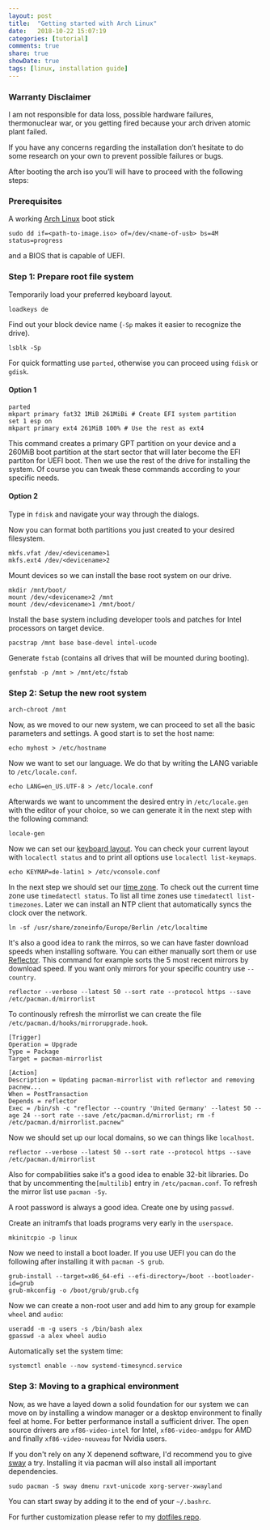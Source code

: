 ```yaml
---
layout: post
title:  "Getting started with Arch Linux"
date:   2018-10-22 15:07:19
categories: [tutorial]
comments: true
share: true
showDate: true
tags: [linux, installation guide]
---
```


### Warranty Disclaimer

I am not responsible for data loss, possible hardware failures, thermonuclear war, or you getting fired because your arch driven atomic plant failed.

If you have any concerns regarding the installation don’t hesitate to do some research on your own to prevent possible failures or bugs.

After booting the arch iso you’ll will have to proceed with the following steps:

### Prerequisites

A working [Arch Linux](https://www.archlinux.org/download/) boot stick

```
sudo dd if=<path-to-image.iso> of=/dev/<name-of-usb> bs=4M status=progress
```

and a BIOS that is capable of UEFI.

### Step 1: Prepare root file system

Temporarily load your preferred keyboard layout.

```
loadkeys de
```

Find out your block device name (`-Sp` makes it easier to recognize the drive).

```
lsblk -Sp
```

For quick formatting use `parted`, otherwise you can proceed using `fdisk` or `gdisk`.

#### Option 1

```
parted
mkpart primary fat32 1MiB 261MiBi # Create EFI system partition
set 1 esp on
mkpart primary ext4 261MiB 100% # Use the rest as ext4
```

This command creates a primary GPT partition on your device and a 260MiB boot partition at the start sector that will later become the EFI partiton for UEFI boot. Then we use the rest of the drive for installing the system. Of course you can tweak these commands according to your specific needs.

#### Option 2

Type in `fdisk` and navigate your way through the dialogs.

Now you can format both partitions you just created to your desired filesystem.

```
mkfs.vfat /dev/<devicename>1
mkfs.ext4 /dev/<devicename>2
```

Mount devices so we can install the base root system on our drive.

```
mkdir /mnt/boot/
mount /dev/<devicename>2 /mnt
mount /dev/<devicename>1 /mnt/boot/
```

Install the base system including developer tools and patches for Intel processors on target device.

```
pacstrap /mnt base base-devel intel-ucode
```

Generate `fstab` (contains all drives that will be mounted during booting).

```
genfstab -p /mnt > /mnt/etc/fstab
```

### Step 2: Setup the new root system

```
arch-chroot /mnt
```

Now, as we moved to our new system, we can proceed to set all the basic parameters and settings. A good start is to set the host name:

```
echo myhost > /etc/hostname
```

Now we want to set our language. We do that by writing the LANG	variable to `/etc/locale.conf`.

```
echo LANG=en_US.UTF-8 > /etc/locale.conf
```

Afterwards we want to uncomment the desired entry in `/etc/locale.gen` with the editor of your choice, so we can generate it in the next step with the following command:

```
locale-gen
```

Now we can set our [keyboard layout](https://wiki.archlinux.org/index.php/Linux_console/Keyboard_configuration). You can check your current layout with `localectl status` and to print all options use `localectl list-keymaps`.

```
echo KEYMAP=de-latin1 > /etc/vconsole.conf
```

In the next step we should set our [time zone](https://wiki.archlinux.org/index.php/System_time#Time_zone). To check out the current time zone use `timedatectl status`. To list all time zones use `timedatectl list-timezones`. Later we can install an NTP client that automatically syncs the clock over the network.

```
ln -sf /usr/share/zoneinfo/Europe/Berlin /etc/localtime
```

It's also a good idea to rank the mirros, so we can have faster download speeds when installing software. You can either manually sort them or use [Reflector](https://wiki.archlinux.org/index.php/Reflector). This command for example sorts the 5 most recent mirrors by download speed. If you want only mirrors for your specific country use `-- country`.

```
reflector --verbose --latest 50 --sort rate --protocol https --save /etc/pacman.d/mirrorlist
```

To continously refresh the mirrorlist we can create the file `/etc/pacman.d/hooks/mirrorupgrade.hook`.

``` shell
[Trigger]
Operation = Upgrade
Type = Package
Target = pacman-mirrorlist

[Action]
Description = Updating pacman-mirrorlist with reflector and removing pacnew...
When = PostTransaction
Depends = reflector
Exec = /bin/sh -c "reflector --country 'United Germany' --latest 50 --age 24 --sort rate --save /etc/pacman.d/mirrorlist; rm -f /etc/pacman.d/mirrorlist.pacnew"
```

Now we should set up our local domains, so we can things like `localhost`.

```
reflector --verbose --latest 50 --sort rate --protocol https --save /etc/pacman.d/mirrorlist
```

Also for compabilities sake it's a good idea to enable 32-bit libraries. Do that by uncommenting  the`[multilib]` entry in `/etc/pacman.conf`.
To refresh the mirror list use `pacman -Sy`.

A root password is always a good idea. Create one by using `passwd`.

Create an initramfs that loads programs very early in the `userspace`.

```
mkinitcpio -p linux
```
Now we need to install a boot loader. If you use UEFI you can do the following after installing it with `pacman -S grub`.

```
grub-install --target=x86_64-efi --efi-directory=/boot --bootloader-id=grub
grub-mkconfig -o /boot/grub/grub.cfg
```

Now we can create a non-root user and add him to any group for example `wheel` and `audio`:

```
useradd -m -g users -s /bin/bash alex
gpasswd -a alex wheel audio
```

Automatically set the system time:

```
systemctl enable --now systemd-timesyncd.service
```
### Step 3: Moving to a graphical environment

Now, as we have a layed down a solid foundation for our system we can move on by installing a window manager or a desktop environment to finally feel at home. For better performance install a sufficient driver. The open source drivers are `xf86-video-intel` for Intel, `xf86-video-amdgpu` for AMD and finally `xf86-video-nouveau` for Nvidia users.

If you don't rely on any X depenend software, I'd recommend you to give [sway](https://swaywm.org/) a try. Installing it via pacman will also install all important dependencies.

```
sudo pacman -S sway dmenu rxvt-unicode xorg-server-xwayland
```

You can start sway by adding it to the end of your `~/.bashrc`.

For further customization please refer to my [dotfiles repo](https://github.com/alexanderstephan/dotfiles).
